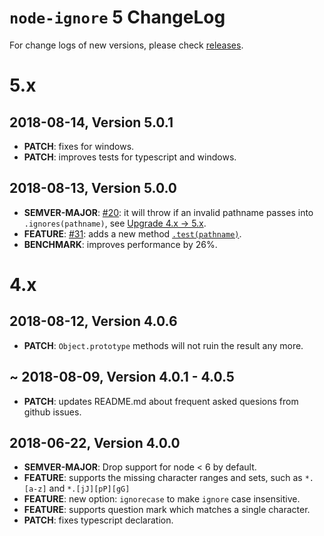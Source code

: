 # `node-ignore` 5 ChangeLog

For change logs of new versions, please check [releases](https://github.com/kaelzhang/node-ignore/releases).

# 5.x

## 2018-08-14, Version 5.0.1

- **PATCH**: fixes for windows.
- **PATCH**: improves tests for typescript and windows.

## 2018-08-13, Version 5.0.0

- **SEMVER-MAJOR**: [#20](https://github.com/kaelzhang/node-ignore/issues/20): it will throw if an invalid pathname passes into `.ignores(pathname)`, see [Upgrade 4.x -> 5.x](https://github.com/kaelzhang/node-ignore#upgrade-4x---5x).
- **FEATURE**: [#31](https://github.com/kaelzhang/node-ignore/issues/31): adds a new method [`.test(pathname)`](https://github.com/kaelzhang/node-ignore#testpathname-pathname-since-500).
- **BENCHMARK**: improves performance by 26%.

# 4.x

## 2018-08-12, Version 4.0.6

- **PATCH**: `Object.prototype` methods will not ruin the result any more.

## ~ 2018-08-09, Version 4.0.1 - 4.0.5

- **PATCH**: updates README.md about frequent asked quesions from github issues.

## 2018-06-22, Version 4.0.0

- **SEMVER-MAJOR**: Drop support for node < 6 by default.
- **FEATURE**: supports the missing character ranges and sets, such as `*.[a-z]` and `*.[jJ][pP][gG]`
- **FEATURE**: new option: `ignorecase` to make `ignore` case insensitive.
- **FEATURE**: supports question mark which matches a single character.
- **PATCH**: fixes typescript declaration.
